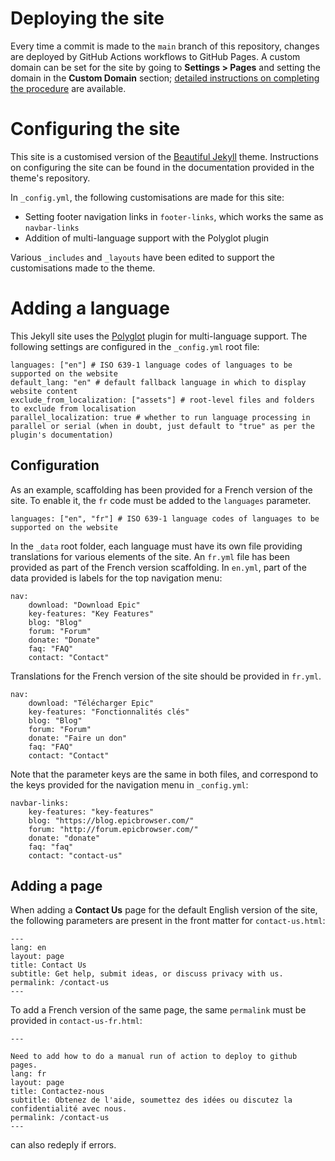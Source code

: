 # Deploying the site

Every time a commit is made to the `main` branch of this repository, changes are deployed by GitHub Actions workflows to GitHub Pages. A custom domain can be set for the site by going to **Settings > Pages** and setting the domain in the **Custom Domain** section; [detailed instructions on completing the procedure](https://docs.github.com/en/pages/configuring-a-custom-domain-for-your-github-pages-site/about-custom-domains-and-github-pages) are available.

# Configuring the site

This site is a customised version of the [Beautiful Jekyll](https://github.com/daattali/beautiful-jekyll) theme. Instructions on configuring the site can be found in the documentation provided in the theme's repository.

In `_config.yml`, the following customisations are made for this site:

* Setting footer navigation links in `footer-links`, which works the same as `navbar-links`
* Addition of multi-language support with the Polyglot plugin

Various `_includes` and `_layouts` have been edited to support the customisations made to the theme.

# Adding a language

This Jekyll site uses the [Polyglot](https://github.com/untra/polyglot) plugin for multi-language support. The following settings are configured in the `_config.yml` root file:

```
languages: ["en"] # ISO 639-1 language codes of languages to be supported on the website
default_lang: "en" # default fallback language in which to display website content
exclude_from_localization: ["assets"] # root-level files and folders to exclude from localisation
parallel_localization: true # whether to run language processing in parallel or serial (when in doubt, just default to "true" as per the plugin's documentation)
```

## Configuration
As an example, scaffolding has been provided for a French version of the site. To enable it, the `fr` code must be added to the `languages` parameter.

```
languages: ["en", "fr"] # ISO 639-1 language codes of languages to be supported on the website
```

In the `_data` root folder, each language must have its own file providing translations for various elements of the site. An `fr.yml` file has been provided as part of the French version scaffolding. In `en.yml`, part of the data provided is labels for the top navigation menu:

```
nav:
    download: "Download Epic"
    key-features: "Key Features"
    blog: "Blog"
    forum: "Forum"
    donate: "Donate"
    faq: "FAQ"
    contact: "Contact"
```

Translations for the French version of the site should be provided in `fr.yml`.

```
nav:
    download: "Télécharger Epic"
    key-features: "Fonctionnalités clés"
    blog: "Blog"
    forum: "Forum"
    donate: "Faire un don"
    faq: "FAQ"
    contact: "Contact"
```

Note that the parameter keys are the same in both files, and correspond to the keys provided for the navigation menu in `_config.yml`:

```
navbar-links:
    key-features: "key-features"
    blog: "https://blog.epicbrowser.com/"
    forum: "http://forum.epicbrowser.com/"
    donate: "donate"
    faq: "faq"
    contact: "contact-us"
```

## Adding a page
When adding a **Contact Us** page for the default English version of the site, the following parameters are present in the front matter for `contact-us.html`:

```
---
lang: en
layout: page
title: Contact Us
subtitle: Get help, submit ideas, or discuss privacy with us.
permalink: /contact-us
---
```

To add a French version of the same page, the same `permalink` must be provided in `contact-us-fr.html`:

```
---

Need to add how to do a manual run of action to deploy to github pages.  
lang: fr
layout: page
title: Contactez-nous
subtitle: Obtenez de l'aide, soumettez des idées ou discutez la confidentialité avec nous.
permalink: /contact-us
---
```
can also redeply if errors. 

